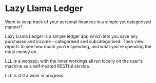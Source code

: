 # Lazy Llama Ledger
Want to keep track of your personal finances in a simple yet categorised manner?

Lazy Llama Ledger is a simple ledger app which lets you save any purchases and income - categorised and subcategorised. Then view reports to see how much you're spending, and what you're spending the most money on.

LLL is a webapp, with the inner workings all run locally on the user's machine as a self-hosted RESTful service.

LLL is still a work in progress.
